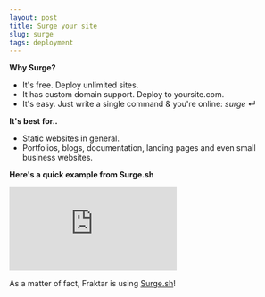 ```yaml
---
layout: post
title: Surge your site
slug: surge
tags: deployment
---
```


**Why Surge?**

* It's free. Deploy unlimited sites.
* It has custom domain support. Deploy to yoursite.com.
* It's easy. Just write a single command & you're online: *surge* &crarr;

**It's best for..**

* Static websites in general. 
* Portfolios, blogs, documentation, landing pages and even small business websites.

**Here's a quick example from Surge.sh**

<div class='embed-container'>
<iframe src='https://www.youtube.com/embed/-EjdMvYPSVU' frameborder='0' allowfullscreen></iframe>
</div>

As a matter of fact, Fraktar is using <a href="https://surge.sh" target="_blank">Surge.sh</a>!
